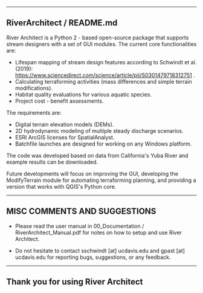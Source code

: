 ---------------------------------------
 RiverArchitect / README.md
---------------------------------------

River Architect is a Python 2 - based open-source package that supports stream designers with a set of 
GUI modules. The current core functionalities are:

 - Lifespan mapping of stream design features according to Schwindt et al. (2019): 
					https://www.sciencedirect.com/science/article/pii/S0301479718312751 .
 - Calculating terraforming activities (mass differences and simple terrain modifications).
 - Habitat quality evaluations for various aquatic species.
 - Project cost - benefit assessments.

The requirements are:

 - Digital terrain elevation models (DEMs).
 - 2D hydrodynamic modeling of multiple steady discharge scenarios.
 - ESRI ArcGIS licenses for SpatialAnalyst.
 - Batchfile launches are designed for working on any Windows platform.

The code was developed based on data from California's Yuba River and example results can be downloaded.

Future developments will focus on improving the GUI, developing the ModifyTerrain module for automating
terraforming planning, and providing a version that works with QGIS's Python core.


---------------------------------------
 MISC COMMENTS AND SUGGESTIONS
---------------------------------------

 - Please read the user manual in 00_Documentation / RiverArchitect_Manual.pdf for notes on how to setup
   and use River Architect.
   
 - Do not hesitate to contact sschwindt [at] ucdavis.edu and gpast [at] ucdavis.edu for reporting bugs,
   suggestions, or any feedback.

   
---------------------------------------
 Thank you for using River Architect
---------------------------------------

